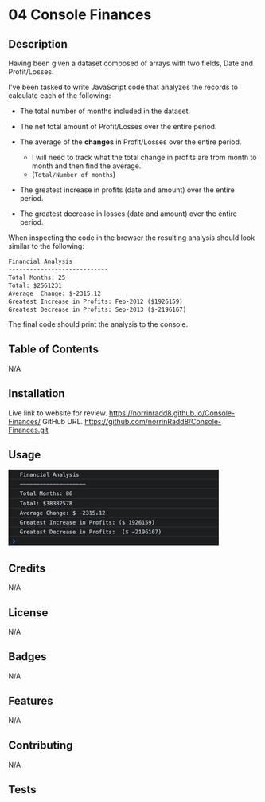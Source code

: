 # 04 Console Finances

## Description

   
Having been given a dataset composed of arrays with two fields, Date and Profit/Losses.

I've been tasked to write JavaScript code that analyzes the records to calculate each of the following:

* The total number of months included in the dataset.

* The net total amount of Profit/Losses over the entire period.

* The average of the **changes** in Profit/Losses over the entire period.
  * I will need to track what the total change in profits are from month to month and then find the average.
  * (`Total/Number of months`)

* The greatest increase in profits (date and amount) over the entire period.

* The greatest decrease in losses (date and amount) over the entire period.

When inspecting the code in the browser the resulting analysis should look similar to the following:

  ```text
  Financial Analysis
  ----------------------------
  Total Months: 25
  Total: $2561231
  Average  Change: $-2315.12
  Greatest Increase in Profits: Feb-2012 ($1926159)
  Greatest Decrease in Profits: Sep-2013 ($-2196167)
  ```

The final code should print the analysis to the console.

## Table of Contents

N/A

## Installation

Live link to website for review. https://norrinradd8.github.io/Console-Finances/
GitHub URL. https://github.com/norrinRadd8/Console-Finances.git

## Usage

![Screenshot of console](/images/console-finances.png)

## Credits

N/A

## License

N/A

## Badges

N/A

## Features

N/A

## Contributing

N/A

## Tests




